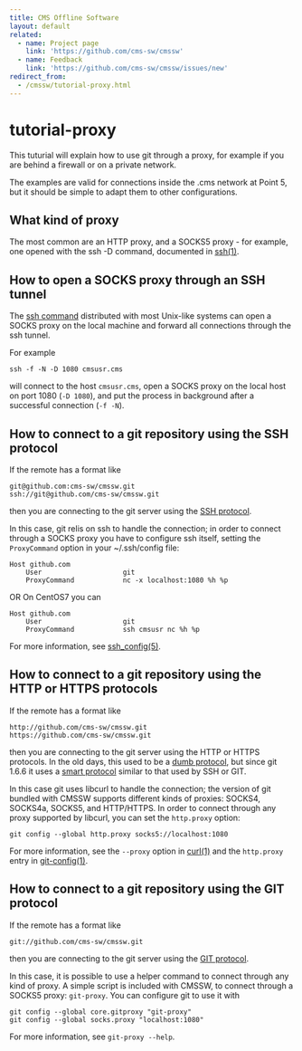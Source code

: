```yaml
---
title: CMS Offline Software
layout: default
related:
  - name: Project page
    link: 'https://github.com/cms-sw/cmssw'
  - name: Feedback
    link: 'https://github.com/cms-sw/cmssw/issues/new'
redirect_from:
  - /cmssw/tutorial-proxy.html
---
```


# tutorial-proxy

This tuturial will explain how to use git through a proxy, for example if you are behind a firewall or on a private network.

The examples are valid for connections inside the .cms network at Point 5, but it should be simple to adapt them to other configurations.

## What kind of proxy

The most common are an HTTP proxy, and a SOCKS5 proxy - for example, one opened with the ssh -D command, documented in [ssh\(1\)](http://www.openbsd.org/cgi-bin/man.cgi?query=ssh&sektion=1).

## How to open a SOCKS proxy through an SSH tunnel

The [ssh command](http://www.openssh.com/) distributed with most Unix-like systems can open a SOCKS proxy on the local machine and forward all connections through the ssh tunnel.

For example

```text
ssh -f -N -D 1080 cmsusr.cms
```

will connect to the host `cmsusr.cms`, open a SOCKS proxy on the local host on port 1080 \(`-D 1080`\), and put the process in background after a successful connection \(`-f -N`\).

## How to connect to a git repository using the SSH protocol

If the remote has a format like

```text
git@github.com:cms-sw/cmssw.git
ssh://git@github.com/cms-sw/cmssw.git
```

then you are connecting to the git server using the [SSH protocol](http://git-scm.com/book/en/Git-on-the-Server-The-Protocols#The-SSH-Protocol).

In this case, git relis on ssh to handle the connection; in order to connect through a SOCKS proxy you have to configure ssh itself, setting the `ProxyCommand` option in your ~/.ssh/config file:

```text
Host github.com
    User                    git
    ProxyCommand            nc -x localhost:1080 %h %p
```

OR On CentOS7 you can

```text
Host github.com
    User                    git
    ProxyCommand            ssh cmsusr nc %h %p
```

For more information, see [ssh\_config\(5\)](http://www.openbsd.org/cgi-bin/man.cgi?query=ssh_config&sektion=5&manpath=OpenBSD+Current&arch=amd64&format=html).

## How to connect to a git repository using the HTTP or HTTPS protocols

If the remote has a format like

```text
http://github.com/cms-sw/cmssw.git
https://github.com/cms-sw/cmssw.git
```

then you are connecting to the git server using the HTTP or HTTPS protocols. In the old days, this used to be a [dumb protocol](http://git-scm.com/book/en/Git-on-the-Server-The-Protocols#The-HTTP/S-Protocol), but since git 1.6.6 it uses a [smart protocol](http://git-scm.com/blog/2010/03/04/smart-http.html) similar to that used by SSH or GIT.

In this case git uses libcurl to handle the connection; the version of git bundled with CMSSW supports different kinds of proxies: SOCKS4, SOCKS4a, SOCKS5, and HTTP/HTTPS. In order to connect through any proxy supported by libcurl, you can set the `http.proxy` option:

```text
git config --global http.proxy socks5://localhost:1080
```

For more information, see the `--proxy` option in [curl\(1\)](http://curl.haxx.se/docs/manpage.html) and the `http.proxy` entry in [git-config\(1\)](https://www.kernel.org/pub/software/scm/git/docs/git-config.html).

## How to connect to a git repository using the GIT protocol

If the remote has a format like

```text
git://github.com/cms-sw/cmssw.git
```

then you are connecting to the git server using the [GIT protocol](https://github.com/cms-sw/cmssdt-wiki/tree/f58e7cdbad2ba0f4d72847c313ea8cee8750052b/old/git-scm.com/book/en/Git-on-the-Server-The-Protocols/README.md#The-Git-Protocol).

In this case, it is possible to use a helper command to connect through any kind of proxy. A simple script is included with CMSSW, to connect through a SOCKS5 proxy: `git-proxy`. You can configure git to use it with

```text
git config --global core.gitproxy "git-proxy"
git config --global socks.proxy "localhost:1080"
```

For more information, see `git-proxy --help`.

